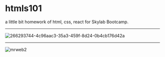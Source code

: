 # htmls101
a little bit homework of html, css, react for Skylab Bootcamp.
______________________________________
![266293744-4c96aac3-35a3-459f-8d24-0b4cb176d42a](https://github.com/susukin0/htmls101/assets/70662829/11e83d99-4612-46c7-9e4d-8c36e0fe81ce)
______________________________________
![mrweb2](https://github.com/susukin0/htmls101/assets/70662829/1ab9c711-e89a-41b5-b958-3c42f9d83572)
